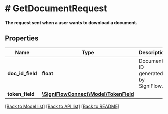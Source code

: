 # # GetDocumentRequest

#### The request sent when a user wants to download a document.

## Properties

Name | Type | Description | Notes
------------ | ------------- | ------------- | -------------
**doc_id_field** | **float** | Document ID generated by SigniFlow. |
**token_field** | [**\SigniFlowConnect\Model\TokenField**](TokenField.md) |  |

[[Back to Model list]](../../README.md#models) [[Back to API list]](../../README.md#endpoints) [[Back to README]](../../README.md)
